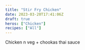 ```yaml
---
title: "Stir Fry Chicken"
date: 2023-03-20T17:41:06Z
draft: true
heros: ["Chicken"]
recipes: ["All"]
---
```


Chicken n veg + chookas thai sauce